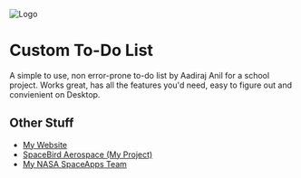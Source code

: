 
![Logo](<img src="https://raw.githubusercontent.com/CodingSmiles/computer-project/main/favicon.png" width="200" height="200"/>)



# Custom To-Do List

A simple to use, non error-prone to-do list by Aadiraj Anil for a school project. Works great, has all the features you'd  need, easy to figure out and convienient on Desktop.


## Other Stuff

 - [My Website](https://theconquest.substack.com/)
 - [SpaceBird Aerospace (My Project)](https://www.youtube.com/@SpaceBirdAerospace)
 - [My NASA SpaceApps Team](https://www.spaceappschallenge.org/2023/find-a-team/spacebird-aerospace/)

